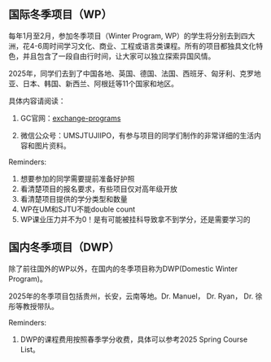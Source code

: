 ## 国际冬季项目（WP）

每年1月至2月，参加冬季项目（Winter Program, WP）的学生将分别去到四大洲，花4-6周时间学习文化、商业、工程或语言类课程。所有的项目都独具文化特色，并且包含了一段自由行时间，让大家可以独立探索异国风情。

2025年，同学们去到了中国各地、英国、德国、法国、西班牙、匈牙利、克罗地亚、日本、韩国、新西兰、阿根廷等11个国家和地区。

具体内容请阅读：

1. GC官网：[exchange-programs](https://www.ji.sjtu.edu.cn/cn/academics/ipo/study-abroad/exchange-programs)

2. 微信公众号：UMSJTUJIIPO，有参与项目的同学们制作的非常详细的生活内容和图片资料。


Reminders:

1. 想要参加的同学需要提前准备好护照
2. 看清楚项目的报名要求，有些项目仅对高年级开放
3. 看清楚项目提供的学分类型和数量
4. WP在UM和SJTU不能double count
5. WP课业压力并不为0！是有可能被挂科导致拿不到学分，还是需要学习的

## 国内冬季项目（DWP）

除了前往国外的WP以外，在国内的冬季项目称为DWP(Domestic Winter Program)。 

2025年的冬季项目包括贵州，长安，云南等地。Dr. Manuel， Dr. Ryan， Dr. 徐彤等教授带队。

Reminders:

1. DWP的课程费用按照春季学分收费，具体可以参考2025 Spring Course List。